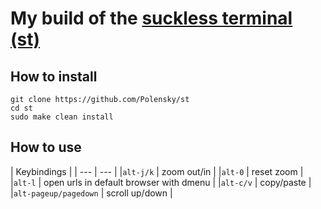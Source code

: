# My build of the [suckless terminal (st)](https://st.suckless.org/)

## How to install
```
git clone https://github.com/Polensky/st
cd st
sudo make clean install
```

## How to use
|  Keybindings |
| --- | --- |
|`alt-j/k` | zoom out/in |
|`alt-0` | reset zoom |
|`alt-l` | open urls in default browser with dmenu |
|`alt-c/v` | copy/paste |
|`alt-pageup/pagedown` | scroll up/down |
